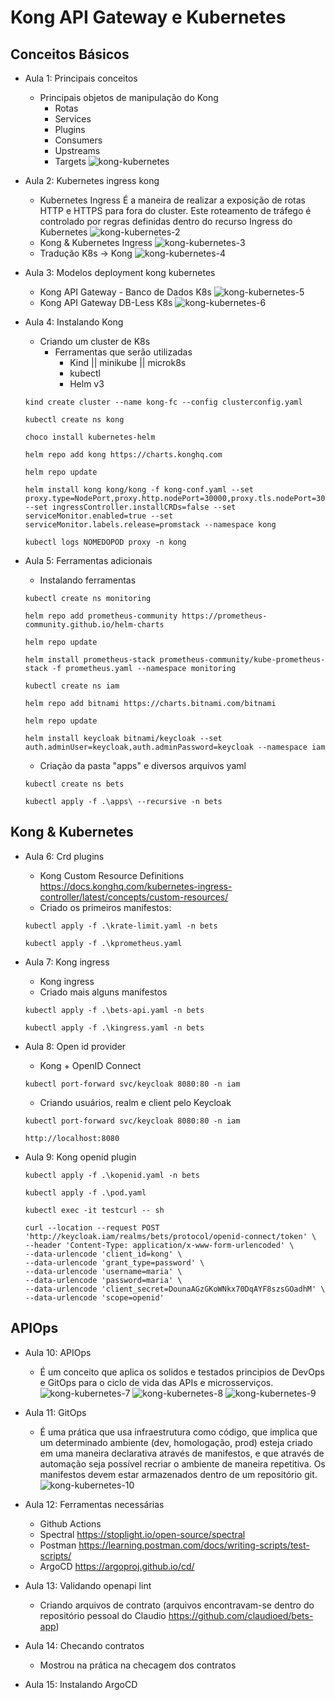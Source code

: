 # Kong API Gateway e Kubernetes

## Conceitos Básicos

- Aula 1: Principais conceitos
    - Principais objetos de manipulação do Kong
        - Rotas
        - Services
        - Plugins
        - Consumers
        - Upstreams
        - Targets
    ![kong-kubernetes](img/kong-kubernetes.png)

- Aula 2: Kubernetes ingress kong
    - Kubernetes Ingress
    É a maneira de realizar a exposição de rotas HTTP e HTTPS para fora do cluster. Este roteamento de tráfego é controlado por regras definidas dentro do recurso Ingress do Kubernetes
    ![kong-kubernetes-2](img/kong-kubernetes-2.png)
    - Kong & Kubernetes Ingress
    ![kong-kubernetes-3](img/kong-kubernetes-3.png)
    - Tradução K8s -> Kong
    ![kong-kubernetes-4](img/kong-kubernetes-4.png)

- Aula 3: Modelos deployment kong kubernetes
    - Kong API Gateway - Banco de Dados K8s
    ![kong-kubernetes-5](img/kong-kubernetes-5.png)
    - Kong API Gateway DB-Less K8s
    ![kong-kubernetes-6](img/kong-kubernetes-6.png)

- Aula 4: Instalando Kong
    - Criando um cluster de K8s
        - Ferramentas que serão utilizadas
            - Kind || minikube || microk8s
            - kubectl
            - Helm v3
    ```
    kind create cluster --name kong-fc --config clusterconfig.yaml
    ```
    ```
    kubectl create ns kong
    ```
    ```
    choco install kubernetes-helm
    ```
    ```
    helm repo add kong https://charts.konghq.com
    ```
    ```
    helm repo update
    ```
    ```
    helm install kong kong/kong -f kong-conf.yaml --set proxy.type=NodePort,proxy.http.nodePort=30000,proxy.tls.nodePort=30003 --set ingressController.installCRDs=false --set serviceMonitor.enabled=true --set serviceMonitor.labels.release=promstack --namespace kong
    ```
    ```
    kubectl logs NOMEDOPOD proxy -n kong
    ```

- Aula 5: Ferramentas adicionais
    - Instalando ferramentas
    ```
    kubectl create ns monitoring
    ```
    ```
    helm repo add prometheus-community https://prometheus-community.github.io/helm-charts
    ```
    ```
    helm repo update
    ```
    ```
    helm install prometheus-stack prometheus-community/kube-prometheus-stack -f prometheus.yaml --namespace monitoring
    ```
    ```
    kubectl create ns iam
    ```
    ```
    helm repo add bitnami https://charts.bitnami.com/bitnami
    ```
    ```
    helm repo update
    ```
    ```
    helm install keycloak bitnami/keycloak --set auth.adminUser=keycloak,auth.adminPassword=keycloak --namespace iam
    ```
    - Criação da pasta "apps" e diversos arquivos yaml
    ```
    kubectl create ns bets
    ```
    ```
    kubectl apply -f .\apps\ --recursive -n bets
    ```

## Kong & Kubernetes

- Aula 6: Crd plugins
    - Kong Custom Resource Definitions <https://docs.konghq.com/kubernetes-ingress-controller/latest/concepts/custom-resources/>
    - Criado os primeiros manifestos:
    ```
    kubectl apply -f .\krate-limit.yaml -n bets
    ```
    ```
    kubectl apply -f .\kprometheus.yaml
    ```

- Aula 7: Kong ingress
    - Kong ingress
    - Criado mais alguns manifestos
    ```
    kubectl apply -f .\bets-api.yaml -n bets
    ```
    ```
    kubectl apply -f .\kingress.yaml -n bets
    ```

- Aula 8: Open id provider
    - Kong + OpenID Connect
    ```
    kubectl port-forward svc/keycloak 8080:80 -n iam
    ```
    - Criando usuários, realm e client pelo Keycloak
    ```
    kubectl port-forward svc/keycloak 8080:80 -n iam
    ```
    ```
    http://localhost:8080
    ```

- Aula 9: Kong openid plugin
    ```
    kubectl apply -f .\kopenid.yaml -n bets
    ```
    ```
    kubectl apply -f .\pod.yaml
    ```
    ```
    kubectl exec -it testcurl -- sh
    ```
    ```
    curl --location --request POST 'http://keycloak.iam/realms/bets/protocol/openid-connect/token' \
    --header 'Content-Type: application/x-www-form-urlencoded' \
    --data-urlencode 'client_id=kong' \
    --data-urlencode 'grant_type=password' \
    --data-urlencode 'username=maria' \
    --data-urlencode 'password=maria' \
    --data-urlencode 'client_secret=DounaAGzGKoWNkx70DqAYF8szsGOadhM' \
    --data-urlencode 'scope=openid'
    ```

## APIOps

- Aula 10: APIOps
    - É um conceito que aplica os solidos e testados principios de DevOps e GitOps para o ciclo de vida das APIs e microsserviços.
    ![kong-kubernetes-7](img/kong-kubernetes-7.png)
    ![kong-kubernetes-8](img/kong-kubernetes-8.png)
    ![kong-kubernetes-9](img/kong-kubernetes-9.png)

- Aula 11: GitOps
    - É uma prática que usa infraestrutura como código, que implica que um determinado ambiente (dev, homologação, prod) esteja criado em uma maneira declarativa através de manifestos, e que através de automação seja possível recriar o ambiente de maneira repetitiva.
    Os manifestos devem estar armazenados dentro de um repositório git.
    ![kong-kubernetes-10](img/kong-kubernetes-10.png)

- Aula 12: Ferramentas necessárias
    - Github Actions
    - Spectral <https://stoplight.io/open-source/spectral>
    - Postman <https://learning.postman.com/docs/writing-scripts/test-scripts/>
    - ArgoCD <https://argoproj.github.io/cd/>

- Aula 13: Validando openapi lint
    - Criando arquivos de contrato (arquivos encontravam-se dentro do repositório pessoal do Claudio <https://github.com/claudioed/bets-app>)

- Aula 14: Checando contratos
    - Mostrou na prática na checagem dos contratos

- Aula 15: Instalando ArgoCD
